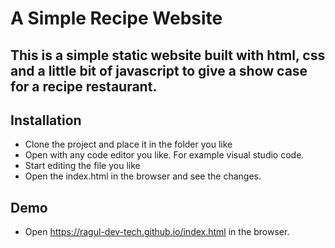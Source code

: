 # A Simple Recipe Website

## This is a simple static website built with html, css and a little bit of javascript to give a show case for a recipe restaurant.

## Installation

- Clone the project and place it in the folder you like
- Open with any code editor you like. For example visual studio code. 
- Start editing the file you like
- Open the index.html in the browser and see the changes.

## Demo 

- Open https://ragul-dev-tech.github.io/index.html in the browser.
